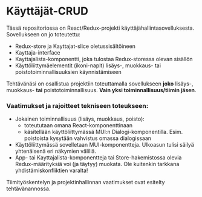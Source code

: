 # Käyttäjät-CRUD

Tässä repositoriossa on React/Redux-projekti käyttäjähallintasovelluksesta. Sovellukseen on jo toteutettu:

* Redux-store ja Kayttajat-slice oletussisältöineen
* Kayttaja-interface
* Kayttajalista-komponentti, joka tulostaa Redux-storessa olevan sisällön
* Käyttöliittymäelementit (ikoni-napit) lisäys-, muokkaus- tai poistotoiminnallisuuksien käynnistämiseen

Tehtävänäsi on osallistua projektiin toteuttamalla sovellukseen **joko** lisäys-, muokkaus- **tai** poistotoiminnallisuus. **Vain yksi toiminnallisuus/tiimin jäsen**.

### Vaatimukset ja rajoitteet tekniseen toteukseen:

* Jokainen toiminnallisuus (lisäys, muokkaus, poisto): 
  * toteututaan omana React-komponenttinaan
  * käsitellään käyttöliittymässä MUI:n Dialogi-komponentilla. Esim. poistoista kysytään vahvistus omassa dialogissaan
* Käyttöliittymässä sovelletaan MUI-komponentteja. Ulkoasun tulisi säilyä yhtenäisenä eri näkymien välillä.
* App- tai Kayttajalista-komponentteja tai Store-hakemistossa olevia Redux-määrityksiä voi (ja täytyy) muokata. Ole kuitenkin tarkkana yhdistämiskonfliktien varalta!

Tiimityöskentelyn ja projektinhallinnan vaatimukset ovat esitelty tehtävänannossa.
